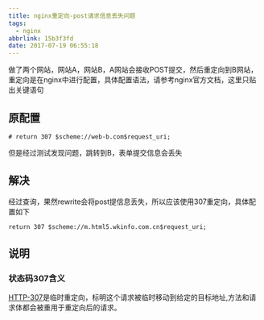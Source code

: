 ```yaml
---
title: nginx重定向-post请求信息丢失问题
tags:
  - nginx
abbrlink: 15b3f3fd
date: 2017-07-19 06:55:18
---
```

> 
做了两个网站，网站A，网站B，A网站会接收POST提交，然后重定向到B网站，重定向是在nginx中进行配置，具体配置语法，请参考nginx官方文档，这里只贴出关键语句

## 原配置
```
# return 307 $scheme://web-b.com$request_uri;
```
但是经过测试发现问题，跳转到B，表单提交信息会丢失

## 解决

经过查询，果然rewrite会将post提信息丢失，所以应该使用307重定向，具体配置如下

```
return 307 $scheme://m.html5.wkinfo.com.cn$request_uri;
```

## 说明
### 状态码307含义
[HTTP-307](https://developer.mozilla.org/en-US/docs/Web/HTTP/Status/307)是临时重定向，标明这个请求被临时移动到给定的目标地址,方法和请求体都会被重用于重定向后的请求。